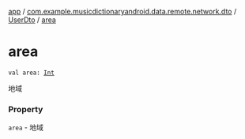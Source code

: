 [app](../../index.md) / [com.example.musicdictionaryandroid.data.remote.network.dto](../index.md) / [UserDto](index.md) / [area](./area.md)

# area

`val area: `[`Int`](https://kotlinlang.org/api/latest/jvm/stdlib/kotlin/-int/index.html)

地域

### Property

`area` - 地域